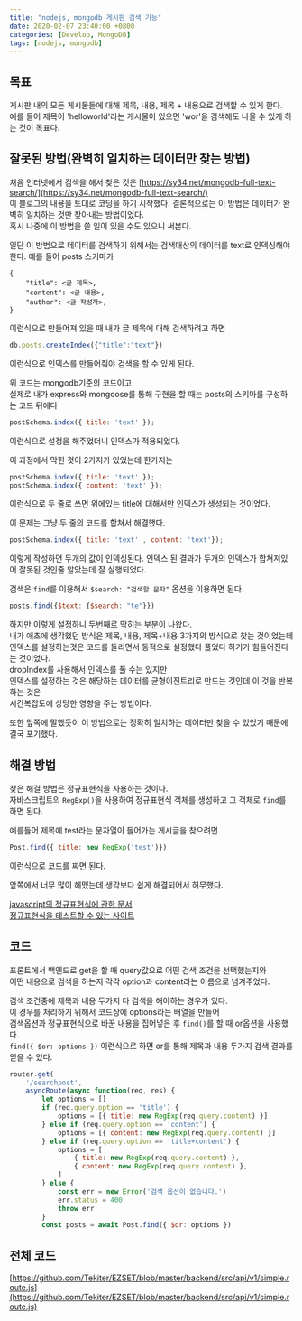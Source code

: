 ```yaml
---
title: "nodejs, mongodb 게시판 검색 기능"
date: 2020-02-07 23:40:00 +0800
categories: [Develop, MongoDB]
tags: [nodejs, mongodb]
---
```


## 목표
게시판 내의 모든 게시물들에 대해 제목, 내용, 제목 + 내용으로 검색할 수 있게 한다.  
예를 들어 제목이 'helloworld'라는 게시물이 있으면 'wor'을 검색해도 나올 수 있게 하는 것이 목표다.


## 잘못된 방법(완벽히 일치하는 데이터만 찾는 방법)
처음 인터넷에서 검색을 해서 찾은 것은 [https://sy34.net/mongodb-full-text-search/](https://sy34.net/mongodb-full-text-search/)  
이 블로그의 내용을 토대로 코딩을 하기 시작했다. 결론적으로는 이 방법은 데이터가 완벽히 일치하는 것만 찾아내는 방법이었다.  
혹시 나중에 이 방법을 쓸 일이 있을 수도 있으니 써본다.

일단 이 방법으로 데이터를 검색하기 위해서는 검색대상의 데이터를 text로 인덱싱해야한다.
예를 들어 posts 스키마가
```
{
    "title": <글 제목>,
    "content": <글 내용>,
    "author": <글 작성자>,
}
```
이런식으로 만들어져 있을 때
내가 글 제목에 대해 검색하려고 하면
```javascript
db.posts.createIndex({"title":"text"})
```
이런식으로 인덱스를 만들어줘야 검색을 할 수 있게 된다.

위 코드는 mongodb기준의 코드이고  
실제로 내가 express와 mongoose를 통해 구현을 할 때는 posts의 스키마를 구성하는 코드 뒤에다   
```javascript
postSchema.index({ title: 'text' });
```
이런식으로 설정을 해주었더니 인덱스가 적용되었다.

이 과정에서 막힌 것이 2가지가 있었는데 한가지는
```javascript
postSchema.index({ title: 'text' });
postSchema.index({ content: 'text' });
```
이런식으로 두 줄로 쓰면 위에있는 title에 대해서만 인덱스가 생성되는 것이었다.

이 문제는 그냥 두 줄의 코드를 합쳐서 해결했다.
```javascript
postSchema.index({ title: 'text' , content: 'text'});
```
이렇게 작성하면 두개의 값이 인덱싱된다. 인덱스 된 결과가 두개의 인덱스가 합쳐져있어 잘못된 것인줄 알았는데 잘 실행되었다.

검색은 `find`를 이용해서 `$search: "검색할 문자"` 옵션을 이용하면 된다.
```javascript
posts.find({$text: {$search: "te"}})
```

하지만 이렇게 설정하니 두번째로 막히는 부분이 나왔다.  
내가 애초에 생각했던 방식은 제목, 내용, 제목+내용 3가지의 방식으로 찾는 것이었는데  
인덱스를 설정하는것은 코드를 돌리면서 동적으로 설정했다 풀었다 하기가 힘들어진다는 것이었다.  
dropIndex를 사용해서 인덱스를 풀 수는 있지만  
인덱스를 설정하는 것은 해당하는 데이터를 균형이진트리로 만드는 것인데 이 것을 반복하는 것은  
시간복잡도에 상당한 영향을 주는 방법이다.

또한 앞쪽에 말했듯이 이 방법으로는 정확히 일치하는 데이터만 찾을 수 있었기 때문에 결국 포기했다.



## 해결 방법
찾은 해결 방법은 정규표현식을 사용하는 것이다.  
자바스크립트의 `RegExp()`을 사용하여 정규표현식 객체를 생성하고 그 객체로 `find`를 하면 된다.

예를들어 제목에 test라는 문자열이 들어가는 게시글을 찾으려면
```javascript
Post.find({ title: new RegExp('test')})
```
이런식으로 코드를 짜면 된다.

앞쪽에서 너무 많이 헤맸는데 생각보다 쉽게 해결되어서 허무했다.

[javascript의 정규표현식에 관한 문서](https://developer.mozilla.org/ko/docs/Web/JavaScript/Reference/Global_Objects/RegExp)  
[정규표현식을 테스트할 수 있는 사이트](https://regexr.com/)



## 코드
프론트에서 백엔드로 get을 할 때 query값으로 어떤 검색 조건을 선택했는지와  
어떤 내용으로 검색을 하는지 각각 option과 content라는 이름으로 넘겨주었다.

검색 조건중에 제목과 내용 두가지 다 검색을 해야하는 경우가 있다.  
이 경우를 처리하기 위해서 코드상에 options라는 배열을 만들어  
검색옵션과 정규표현식으로 바꾼 내용을 집어넣은 후 `find()`를 할 때 or옵션을 사용했다.  
`find({ $or: options })` 이런식으로 하면 or를 통해 제목과 내용 두가지 검색 결과를 얻을 수 있다.

```javascript
router.get(
    '/searchpost',
    asyncRoute(async function(req, res) {
        let options = []
        if (req.query.option == 'title') {
            options = [{ title: new RegExp(req.query.content) }]
        } else if (req.query.option == 'content') {
            options = [{ content: new RegExp(req.query.content) }]
        } else if (req.query.option == 'title+content') {
            options = [
                { title: new RegExp(req.query.content) },
                { content: new RegExp(req.query.content) },
            ]
        } else {
            const err = new Error('검색 옵션이 없습니다.')
            err.status = 400
            throw err
        }
        const posts = await Post.find({ $or: options })
```


## 전체 코드

[https://github.com/Tekiter/EZSET/blob/master/backend/src/api/v1/simple.route.js](https://github.com/Tekiter/EZSET/blob/master/backend/src/api/v1/simple.route.js)


